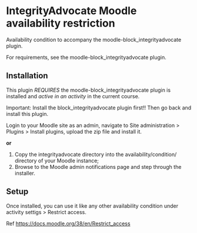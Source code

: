 # IntegrityAdvocate Moodle availability restriction

Availability condition to accompany the moodle-block_integrityadvocate plugin.

For requirements, see the moodle-block_integrityadvocate plugin.

## Installation ##
This plugin *REQUIRES* the moodle-block_integrityadvocate plugin is installed and *active in an activity* in the current course.

Important: Install the block_integrityadvocate plugin first!! Then go back and install this plugin.

Login to your Moodle site as an admin, navigate to Site administration > Plugins > Install plugins, upload the zip file and install it.

**or**

1. Copy the integrityadvocate directory into the availability/condition/ directory of your Moodle instance;
2. Browse to the Moodle admin notifications page and step through the installer.

## Setup ##
Once installed, you can use it like any other availability condition under activity settigs > Restrict access.

Ref https://docs.moodle.org/38/en/Restrict_access